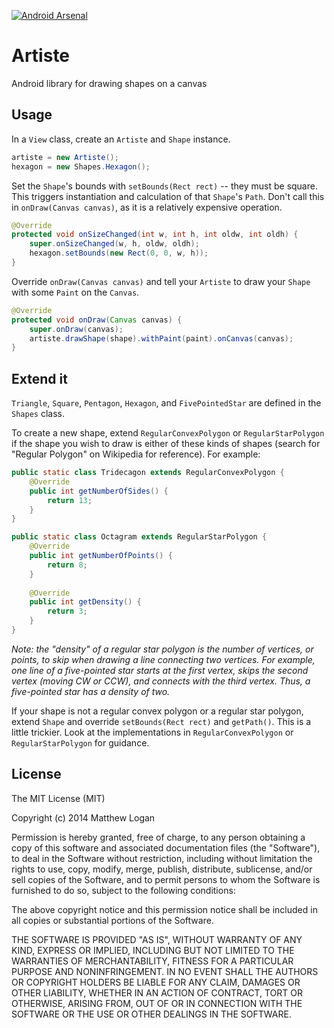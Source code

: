 [![Android Arsenal](https://img.shields.io/badge/Android%20Arsenal-Artiste-brightgreen.svg?style=flat)](https://android-arsenal.com/details/1/1177)

Artiste
=======

Android library for drawing shapes on a canvas

## Usage

In a `View` class, create an `Artiste` and `Shape` instance.

```java
artiste = new Artiste();
hexagon = new Shapes.Hexagon();
```

Set the `Shape`'s bounds with `setBounds(Rect rect)` -- they must be square. This triggers instantiation and calculation of that `Shape`'s `Path`. Don't call this in `onDraw(Canvas canvas)`, as it is a relatively expensive operation.

```java
@Override
protected void onSizeChanged(int w, int h, int oldw, int oldh) {
    super.onSizeChanged(w, h, oldw, oldh);
    hexagon.setBounds(new Rect(0, 0, w, h));
}
```

Override `onDraw(Canvas canvas)` and tell your `Artiste` to draw your `Shape` with some `Paint` on the `Canvas`.

```java
@Override
protected void onDraw(Canvas canvas) {
    super.onDraw(canvas);
    artiste.drawShape(shape).withPaint(paint).onCanvas(canvas);
}
```

## Extend it

`Triangle`, `Square`, `Pentagon`, `Hexagon`, and `FivePointedStar` are defined in the `Shapes` class.

To create a new shape, extend `RegularConvexPolygon` or `RegularStarPolygon` if the shape you wish to draw is either of these kinds of shapes (search for "Regular Polygon" on Wikipedia for reference). For example:

```java
public static class Tridecagon extends RegularConvexPolygon {
    @Override
    public int getNumberOfSides() {
        return 13;
    }
}

public static class Octagram extends RegularStarPolygon {
    @Override
    public int getNumberOfPoints() {
        return 8;
    }
    
    @Override
    public int getDensity() {
        return 3;
    }
}
```

*Note: the "density" of a regular star polygon is the number of vertices, or points, to skip when drawing a line connecting two vertices. For example, one line of a five-pointed star starts at the first vertex, skips the second vertex (moving CW or CCW), and connects with the third vertex. Thus, a five-pointed star has a density of two.*

If your shape is not a regular convex polygon or a regular star polygon, extend `Shape` and override `setBounds(Rect rect)` and `getPath()`. This is a little trickier. Look at the implementations in `RegularConvexPolygon` or `RegularStarPolygon` for guidance.

## License

The MIT License (MIT)

Copyright (c) 2014 Matthew Logan

Permission is hereby granted, free of charge, to any person obtaining a copy
of this software and associated documentation files (the "Software"), to deal
in the Software without restriction, including without limitation the rights
to use, copy, modify, merge, publish, distribute, sublicense, and/or sell
copies of the Software, and to permit persons to whom the Software is
furnished to do so, subject to the following conditions:

The above copyright notice and this permission notice shall be included in all
copies or substantial portions of the Software.

THE SOFTWARE IS PROVIDED "AS IS", WITHOUT WARRANTY OF ANY KIND, EXPRESS OR
IMPLIED, INCLUDING BUT NOT LIMITED TO THE WARRANTIES OF MERCHANTABILITY,
FITNESS FOR A PARTICULAR PURPOSE AND NONINFRINGEMENT. IN NO EVENT SHALL THE
AUTHORS OR COPYRIGHT HOLDERS BE LIABLE FOR ANY CLAIM, DAMAGES OR OTHER
LIABILITY, WHETHER IN AN ACTION OF CONTRACT, TORT OR OTHERWISE, ARISING FROM,
OUT OF OR IN CONNECTION WITH THE SOFTWARE OR THE USE OR OTHER DEALINGS IN THE
SOFTWARE.
